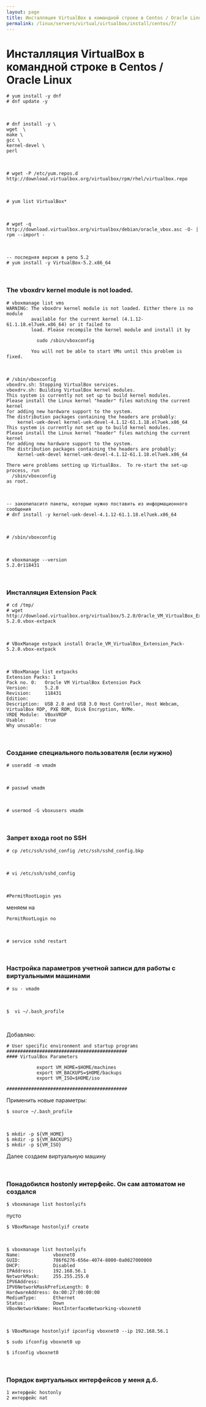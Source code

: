 ```yaml
---
layout: page
title: Инсталляция VirtualBox в командной строке в Centos / Oracle Linux
permalink: /linux/servers/virtual/virtualbox/install/centos/7/
---
```


# Инсталляция VirtualBox в командной строке в Centos / Oracle Linux


    # yum install -y dnf
    # dnf update -y


<br/>

    # dnf install -y \
    wget  \
    make \
    gcc \
    kernel-devel \
    perl

<br/>

    # wget -P /etc/yum.repos.d http://download.virtualbox.org/virtualbox/rpm/rhel/virtualbox.repo

<br/>

    # yum list VirtualBox*

<br/>

    # wget -q http://download.virtualbox.org/virtualbox/debian/oracle_vbox.asc -O- | rpm --import -

<br/>

    -- последняя версия в репо 5.2
    # yum install -y VirtualBox-5.2.x86_64



<br/>

### The vboxdrv kernel module is not loaded.

    # vboxmanage list vms
    WARNING: The vboxdrv kernel module is not loaded. Either there is no module
             available for the current kernel (4.1.12-61.1.18.el7uek.x86_64) or it failed to
             load. Please recompile the kernel module and install it by

               sudo /sbin/vboxconfig

             You will not be able to start VMs until this problem is fixed.


<br/>

    # /sbin/vboxconfig
    vboxdrv.sh: Stopping VirtualBox services.
    vboxdrv.sh: Building VirtualBox kernel modules.
    This system is currently not set up to build kernel modules.
    Please install the Linux kernel "header" files matching the current kernel
    for adding new hardware support to the system.
    The distribution packages containing the headers are probably:
        kernel-uek-devel kernel-uek-devel-4.1.12-61.1.18.el7uek.x86_64
    This system is currently not set up to build kernel modules.
    Please install the Linux kernel "header" files matching the current kernel
    for adding new hardware support to the system.
    The distribution packages containing the headers are probably:
        kernel-uek-devel kernel-uek-devel-4.1.12-61.1.18.el7uek.x86_64

    There were problems setting up VirtualBox.  To re-start the set-up process, run
      /sbin/vboxconfig
    as root.

<br/>

    -- закопипаситл пакеты, которые нужно поставить из информационного сообщения
    # dnf install -y kernel-uek-devel-4.1.12-61.1.18.el7uek.x86_64

<br/>

    # /sbin/vboxconfig

<br/>

    # vboxmanage --version
    5.2.0r118431



<br/>

### Инсталляция Extension Pack

    # cd /tmp/
    # wget http://download.virtualbox.org/virtualbox/5.2.0/Oracle_VM_VirtualBox_Extension_Pack-5.2.0.vbox-extpack

<br/>

    # VBoxManage extpack install Oracle_VM_VirtualBox_Extension_Pack-5.2.0.vbox-extpack

<br/>

    # VBoxManage list extpacks
    Extension Packs: 1
    Pack no. 0:   Oracle VM VirtualBox Extension Pack
    Version:      5.2.0
    Revision:     118431
    Edition:      
    Description:  USB 2.0 and USB 3.0 Host Controller, Host Webcam, VirtualBox RDP, PXE ROM, Disk Encryption, NVMe.
    VRDE Module:  VBoxVRDP
    Usable:       true
    Why unusable:



<br/>

### Создание специального пользователя (если нужно)

    # useradd -m vmadm

<br/>

    # passwd vmadm

<br/>

    # usermod -G vboxusers vmadm



<br/>

### Запрет входа root по SSH


    # cp /etc/ssh/sshd_config /etc/ssh/sshd_config.bkp

<br/>

    # vi /etc/ssh/sshd_config

<br/>

    #PermitRootLogin yes

меняем на

    PermitRootLogin no

<br/>

    # service sshd restart



<br/>

### Настройка параметров учетной записи для работы с виртуальными машинами


    # su - vmadm

<br/>

    $  vi ~/.bash_profile

<br/>

Добавляю:

    # User specific environment and startup programs
    ############################################
    #### VirtualBox Parameters

               export VM_HOME=$HOME/machines
               export VM_BACKUPS=$HOME/backups
               export VM_ISO=$HOME/iso

    ############################################


Применить новые параметры:

    $ source ~/.bash_profile

<br/>

    $ mkdir -p ${VM_HOME}
    $ mkdir -p ${VM_BACKUPS}
    $ mkdir -p ${VM_ISO}


Далее создаем виртуальную машину



<br/>

### Понадобился hostonly интерфейс. Он сам автоматом не создался


    $ vboxmanage list hostonlyifs

пусто

    $ VBoxManage hostonlyif create

<br/>

    $ vboxmanage list hostonlyifs
    Name:            vboxnet0
    GUID:            786f6276-656e-4074-8000-0a0027000000
    DHCP:            Disabled
    IPAddress:       192.168.56.1
    NetworkMask:     255.255.255.0
    IPV6Address:     
    IPV6NetworkMaskPrefixLength: 0
    HardwareAddress: 0a:00:27:00:00:00
    MediumType:      Ethernet
    Status:          Down
    VBoxNetworkName: HostInterfaceNetworking-vboxnet0

<br/>

    $ VBoxManage hostonlyif ipconfig vboxnet0 --ip 192.168.56.1

    $ sudo ifconfig vboxnet0 up

    $ ifconfig vboxnet0



<br/>

### Порядок виртуальных интерфейсов у меня д.б.

    1 интерфейс hostonly
    2 интерфейс nat

